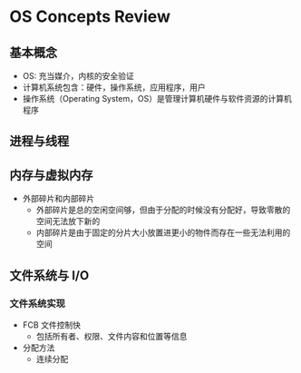 # OS Concepts Review

## 基本概念

- OS: 充当媒介，内核的安全验证
- 计算机系统包含：硬件，操作系统，应用程序，用户
- 操作系统（Operating System，OS）是管理计算机硬件与软件资源的计算机程序

## 进程与线程

## 内存与虚拟内存

- 外部碎片和内部碎片
  - 外部碎片是总的空闲空间够，但由于分配的时候没有分配好，导致零散的空间无法放下新的
  - 内部碎片是由于固定的分片大小放置进更小的物件而存在一些无法利用的空间

## 文件系统与 I/O

### 文件系统实现

- FCB 文件控制快
  - 包括所有者、权限、文件内容和位置等信息
- 分配方法
  - 连续分配

